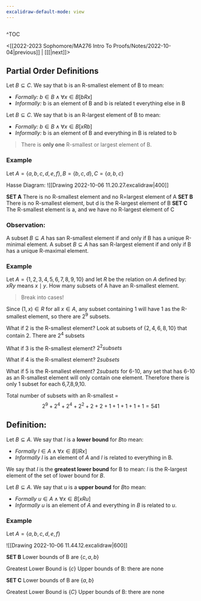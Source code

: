 ```yaml
---
excalidraw-default-mode: view
---
```



```toc

```

^TOC

<[[2022-2023 Sophomore/MA276 Intro To Proofs/Notes/2022-10-04|previous]] | [[[|next]]>

## Partial Order Definitions

Let $B\subseteq C$. We say that b is an R-smallest element of B to mean:
- *Formally:* $b\in B \land \forall x \in B[bRx]$
- *Informally:* b is an element of B and b is related t everything else in B


Let $B\subseteq C$. We say that b is an R-largest element of B to mean:
- *Formally:* $b\in B \land \forall x \in B[xRb]$
- *Informally:* b is an element of B and everything in B is related to b

> There is **only one** R-smallest or largest element of B.


### Example

Let $A = \{a,b,c,d,e,f\}, B=\{b,c,d\}, C = \{a,b,c\}$

Hasse Diagram:
![[Drawing 2022-10-06 11.20.27.excalidraw|400]]

**SET A** There is no R-smallest element and no R=largest element of A
**SET B** There is no R-smallest element, but d is the R-largest element of B
**SET C** The R-smallest element is a, and we have no R-largest element of C

### Observation:
A subset $B\subseteq A$ has san R-smallest element if and only if B has a unique R-minimal element. A subset $B\subseteq A$ has san R-largest element if and only if B has a unique R-maximal element.


### Example
Let $A= \{1,2,3,4,5,6,7,8,9,10\}$ and let $R$ be the relation on $A$ defined by: $xRy$ means $x\mid y$. How many subsets of A have an R-smallest element.

> Break into cases!

Since $(1,x)\in R$ for all $x\in A$, any subset containing 1 will have 1 as the R-smallest element, so there are $2^9$ subsets.

What if 2 is the R-smallest element? Look at subsets of $\{2,4,6,8,10\}$ that contain 2.
There are $2^4$ subsets

What if 3 is the R-smallest element? $2^2 subsets$

What if 4 is the R-smallest element? $2 subsets$

What if 5 is the R-smallest element? $2 subsets$
for 6-10, any set that has 6-10 as an R-smallest element will only contain one element.
Therefore there is only 1 subset for each 6,7,8,9,10.

Total number of subsets with an R-smallest = 
$$2^9 + 2^4 + 2^4 + 2^2 + 2 + 2 + 1 + 1 + 1 + 1 +1 = 541$$

## Definition:

Let $B\subseteq A$. We say that $l$ is a **lower bound** for $B$to mean:
- *Formally* $l \in A \land \forall x \in B[lRx]$
- *Informally* $l$ is an element of $A$ and $l$ is related to everything in B.

We say that $l$ is the **greatest lower bound** for B to mean: $l$ is the R-largest element of the set of lower bound for $B$.

Let $B\subseteq A$. We say that $u$ is a **upper bound** for $B$to mean:
- *Formally* $u \in A \land \forall x \in B[xRu]$
- *Informally* $u$ is an element of $A$ and everything in $B$ is related to $u$.

### Example
Let $A=\{a,b,c,d,e,f\}$

![[Drawing 2022-10-06 11.44.12.excalidraw|600]]

**SET B** 
Lower bounds of B are $\{c,a,b\}$

Greatest Lower Bound is $\{c\}$
Upper bounds of B: there are none

**SET C** 
Lower bounds of B are $\{a,b\}$

Greatest Lower Bound is $\{C\}$
Upper bounds of B: there are none



